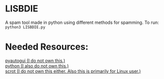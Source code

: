 # LISBDIE
A spam tool made in python using different methods for spamming.
To run: `python3 LISBDIE.py`

# Needed Resources:
[pyautogui (I do not own this.)](https://pyautogui.readthedocs.io/en/latest/quickstart.html)  
[python (I also do not own this.)](https://www.python.org/)   
[scrot (I do not own this either. Also this is primarily for Linux user.)](https://en.wikipedia.org/wiki/Scrot) 
